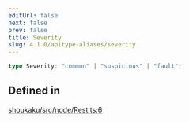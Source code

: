 ```yaml
---
editUrl: false
next: false
prev: false
title: Severity
slug: 4.1.0/apitype-aliases/severity
---
```


```ts
type Severity: "common" | "suspicious" | "fault";
```

## Defined in

[shoukaku/src/node/Rest.ts:6](https://github.com/shipgirlproject/shoukaku/blob/30762f5af6c7b4176e69ee96fa39bc204a7cff21/src/node/Rest.ts#L6)
